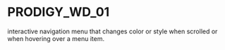 # PRODIGY_WD_01
interactive navigation menu that changes color or style when scrolled or when hovering over a menu item.
